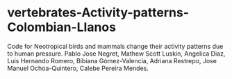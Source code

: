 # vertebrates-Activity-patterns-Colombian-Llanos
Code for Neotropical birds and mammals change their activity patterns due to human pressure. Pablo Jose Negret, Mathew Scott Luskin, Angelica Diaz, Luis Hernando Romero, Bibiana Gómez-Valencia, Adriana Restrepo, Jose Manuel Ochoa-Quintero, Calebe Pereira Mendes.
